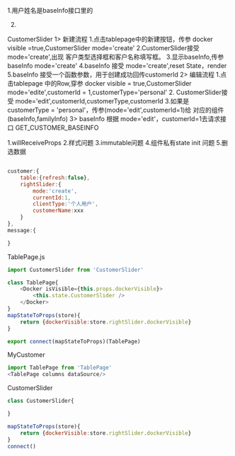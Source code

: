 1.用户姓名是baseInfo接口里的


2.
CustomerSlider
1> 新建流程
  1.点击tablepage中的新建按钮，传参 docker visible =true,CustomerSlider mode='create'
  2.CustomerSlider接受 mode='create',出现 客户类型选择框和客户名称填写框。
  3.显示baseInfo,传参baseInfo mode='create'
  4.baseInfo 接受 mode='create',reset State，render
  5.baseInfo 接受一个函数参数，用于创建成功回传customerId
2> 编辑流程
  1.点击tablepage 中的Row,穿参 docker visible = true,CustomerSlider mode='edite',customerId = 1,customerType='personal'
  2. CustomerSlider接受 mode='edit',customerId,customerType,customerId
  3.如果是customerType = 'personal'，传参(mode='edit',customerId=1)给 对应的组件(baseInfo,familyInfo)
 3> baseInfo 根据 mode='edit'，customerId=1去请求接口 GET_CUSTOMER_BASEINFO



 1.willReceiveProps
 2.样式问题
 3.immutable问题
 4.组件私有state init 问题
 5.删选数据




```javascript

customer:{
    table:{refresh:false},
    rightSlider:{
        mode:'create',
        currentId:1,
        clientType:'个人用户',
        customerName:xxx
    }
},
message:{

}
```

TablePage.js
```js
import CustomerSlider from 'CustomerSlider'

class TablePage{
    <Docker isVisible={this.props.dockerVisible}>
        <this.state.CustomerSlider />
    </Docker>
}
mapStateToProps(store){
    return {dockerVisible:store.rightSlider.dockerVisible}
}

export connect(mapStateToProps)(TablePage)
```



MyCustomer
```js
import TablePage from 'TablePage'
<TablePage columns dataSource/>
```
CustomerSlider
```js
class CustomerSlider{

}

mapStateToProps(store){
    return {dockerVisible:store.rightSlider.dockerVisible}
}
connect()
```

